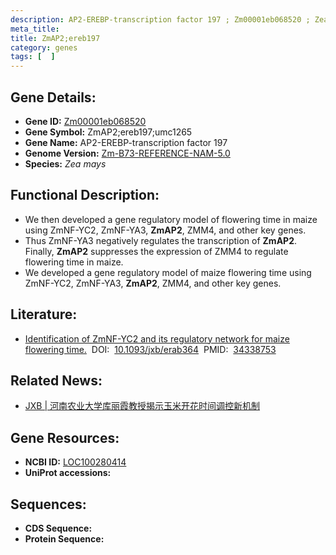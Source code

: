 ```yaml
---
description: AP2-EREBP-transcription factor 197 ; Zm00001eb068520 ; Zea mays
meta_title:
title: ZmAP2;ereb197
category: genes
tags: [  ]
---
```


## Gene Details:
- **Gene ID:**	[Zm00001eb068520](https://www.maizegdb.org/gene_center/gene/Zm00001eb068520)
- **Gene Symbol:** ZmAP2;ereb197;umc1265
- **Gene Name:** AP2-EREBP-transcription factor 197
- **Genome Version:** [Zm-B73-REFERENCE-NAM-5.0](https://www.maizegdb.org/genome/assembly/Zm-B73-REFERENCE-NAM-5.0)
- **Species:** *Zea mays*

## Functional Description:
   - We then developed a gene regulatory model of flowering time in maize using ZmNF-YC2, ZmNF-YA3, **ZmAP2**, ZMM4, and other key genes.
   - Thus ZmNF-YA3 negatively regulates the transcription of **ZmAP2**. Finally, **ZmAP2** suppresses the expression of ZMM4 to regulate flowering time in maize.
   - We developed a gene regulatory model of maize flowering time using ZmNF-YC2, ZmNF-YA3, **ZmAP2**, ZMM4, and other key genes.

## Literature:
   - [Identification of ZmNF-YC2 and its regulatory network for maize flowering time.]( https://academic.oup.com/jxb/article/72/22/7792/6334878?login=true#)&nbsp;&nbsp;DOI:&nbsp;&nbsp;[10.1093/jxb/erab364](https://academic.oup.com/jxb/article/72/22/7792/6334878?login=true#)&nbsp;&nbsp;PMID:&nbsp;&nbsp;[34338753](https://pubmed.ncbi.nlm.nih.gov/34338753/)

## Related News:
   - [JXB | 河南农业大学库丽霞教授揭示玉米开花时间调控新机制](https://mp.weixin.qq.com/s?__biz=Mzg3MDEwNDEyMg==&mid=2247516095&idx=4&sn=774b3fd56ad69fbf44412829a7f47b5f&chksm=ce9012eaf9e79bfce8126b5deff747eb771f79c6d730354e1f8750453d9db8f0251dd621fe19&scene=27#wechat_redirect)

## Gene Resources:
- **NCBI ID:** [LOC100280414](https://www.ncbi.nlm.nih.gov/gene/?term=LOC100280414)
- **UniProt accessions:** [](https://www.uniprot.org/uniprotkb//entry)

## Sequences:
- **CDS Sequence:**
- **Protein Sequence:**
